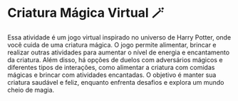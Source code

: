 # Criatura Mágica Virtual 🪄

Essa atividade é um jogo virtual inspirado no universo de Harry Potter, onde você cuida de uma criatura mágica. O jogo permite alimentar, brincar e realizar outras atividades para aumentar o nível de energia e encantamento da criatura. Além disso, há opções de duelos com adversários mágicos e diferentes tipos de interações, como alimentar a criatura com comidas mágicas e brincar com atividades encantadas. O objetivo é manter sua criatura saudável e feliz, enquanto enfrenta desafios e explora um mundo cheio de magia.
